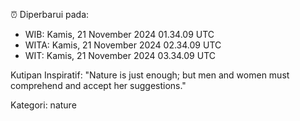 ⏰ Diperbarui pada:
- WIB: Kamis, 21 November 2024 01.34.09 UTC
- WITA: Kamis, 21 November 2024 02.34.09 UTC
- WIT: Kamis, 21 November 2024 03.34.09 UTC

Kutipan Inspiratif:
"Nature is just enough; but men and women must comprehend and accept her suggestions."


Kategori: nature

